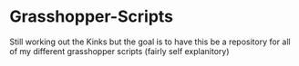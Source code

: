 # Grasshopper-Scripts
Still working out the Kinks but the goal is to have this be a repository for all of my different grasshopper scripts (fairly self explanitory)
